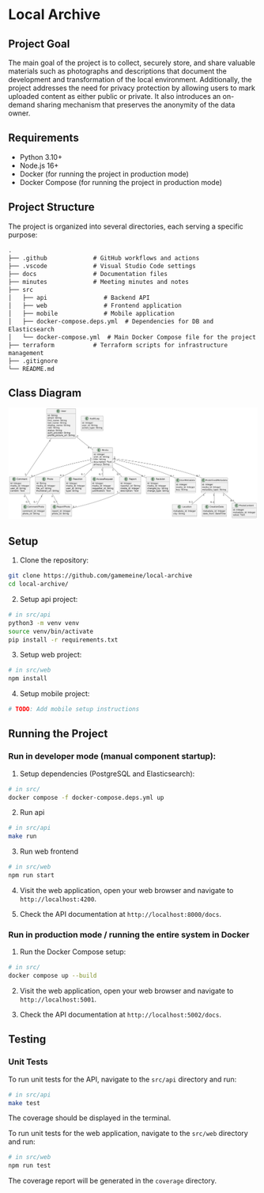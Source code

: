 # Local Archive

## Project Goal
The main goal of the project is to collect, securely store, and share valuable materials
such as photographs and descriptions that document the development and transformation of the local environment.
Additionally, the project addresses the need for privacy protection by allowing users to mark uploaded content as either public or private.
It also introduces an on-demand sharing mechanism that preserves the anonymity of the data owner.

## Requirements
- Python 3.10+
- Node.js 16+
- Docker (for running the project in production mode)
- Docker Compose (for running the project in production mode)


## Project Structure

The project is organized into several directories, each serving a specific purpose:

```
.
├── .github             # GitHub workflows and actions
├── .vscode             # Visual Studio Code settings
├── docs                # Documentation files
├── minutes             # Meeting minutes and notes
├── src
│   ├── api                # Backend API
│   ├── web                # Frontend application
│   ├── mobile             # Mobile application
│   ├── docker-compose.deps.yml  # Dependencies for DB and Elasticsearch
│   └── docker-compose.yml  # Main Docker Compose file for the project
├── terraform           # Terraform scripts for infrastructure management
├── .gitignore
└── README.md
```

## Class Diagram
![PlantUMLClassDiagram](docs/static/class_uml.png)

## Setup

1. Clone the repository:

```bash
git clone https://github.com/gamemeine/local-archive
cd local-archive/
```

2. Setup api project:

```bash
# in src/api
python3 -m venv venv
source venv/bin/activate
pip install -r requirements.txt
```

3. Setup web project:

```bash
# in src/web
npm install
```
4. Setup mobile project:

```bash
# TODO: Add mobile setup instructions
```

## Running the Project

### Run in developer mode (manual component startup):


1. Setup dependencies (PostgreSQL and Elasticsearch):

```bash
# in src/
docker compose -f docker-compose.deps.yml up
```

2. Run api
```bash
# in src/api
make run
```
3. Run web frontend
```bash
# in src/web
npm run start
```

4. Visit the web application, open your web browser and navigate to `http://localhost:4200`.

5. Check the API documentation at `http://localhost:8000/docs`.


### Run in production mode / running the entire system in Docker

1. Run the Docker Compose setup:
```bash
# in src/
docker compose up --build
```

2. Visit the web application, open your web browser and navigate to `http://localhost:5001`.

3. Check the API documentation at `http://localhost:5002/docs`.


## Testing

### Unit Tests

To run unit tests for the API, navigate to the `src/api` directory and run:

```bash
# in src/api
make test
```

The coverage should be displayed in the terminal.

To run unit tests for the web application, navigate to the `src/web` directory and run:

```bash
# in src/web
npm run test
```
The coverage report will be generated in the `coverage` directory.
